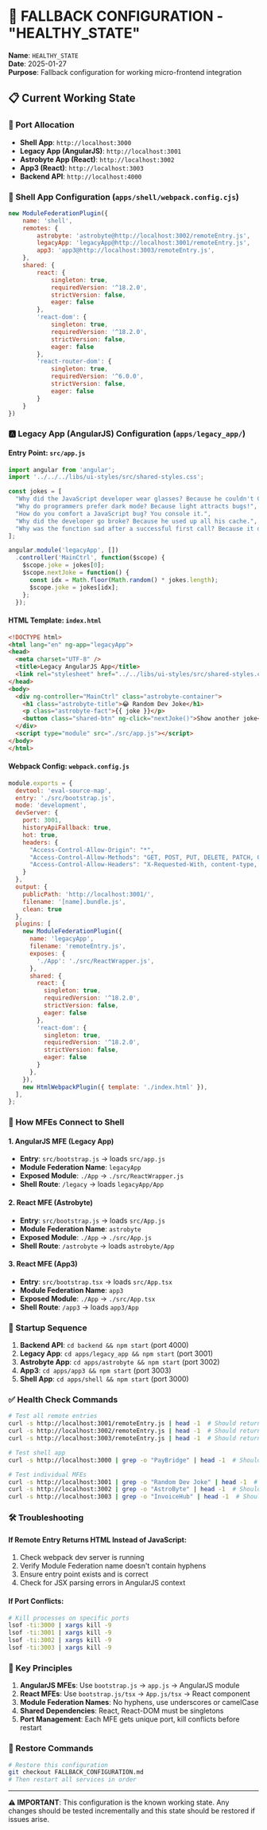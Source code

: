 # 🏥 FALLBACK CONFIGURATION - "HEALTHY_STATE"

**Name**: `HEALTHY_STATE`  
**Date**: 2025-01-27  
**Purpose**: Fallback configuration for working micro-frontend integration

## 📋 Current Working State

### 🎯 Port Allocation
- **Shell App**: `http://localhost:3000`
- **Legacy App (AngularJS)**: `http://localhost:3001` 
- **Astrobyte App (React)**: `http://localhost:3002`
- **App3 (React)**: `http://localhost:3003`
- **Backend API**: `http://localhost:4000`

### 🔧 Shell App Configuration (`apps/shell/webpack.config.cjs`)

```javascript
new ModuleFederationPlugin({
    name: 'shell',
    remotes: {
        astrobyte: 'astrobyte@http://localhost:3002/remoteEntry.js',
        legacyApp: 'legacyApp@http://localhost:3001/remoteEntry.js',
        app3: 'app3@http://localhost:3003/remoteEntry.js',
    },
    shared: {
        react: { 
            singleton: true, 
            requiredVersion: '^18.2.0',
            strictVersion: false,
            eager: false
        },
        'react-dom': { 
            singleton: true, 
            requiredVersion: '^18.2.0',
            strictVersion: false,
            eager: false
        },
        'react-router-dom': { 
            singleton: true, 
            requiredVersion: '^6.0.0',
            strictVersion: false,
            eager: false
        }
    }
})
```

### 🅰️ Legacy App (AngularJS) Configuration (`apps/legacy_app/`)

#### Entry Point: `src/app.js`
```javascript
import angular from 'angular';
import '../../../libs/ui-styles/src/shared-styles.css';

const jokes = [
  "Why did the JavaScript developer wear glasses? Because he couldn't C#.",
  "Why do programmers prefer dark mode? Because light attracts bugs!",
  "How do you comfort a JavaScript bug? You console it.",
  "Why did the developer go broke? Because he used up all his cache.",
  "Why was the function sad after a successful first call? Because it didn't get a callback."
];

angular.module('legacyApp', [])
  .controller('MainCtrl', function($scope) {
    $scope.joke = jokes[0];
    $scope.nextJoke = function() {
      const idx = Math.floor(Math.random() * jokes.length);
      $scope.joke = jokes[idx];
    };
  });
```

#### HTML Template: `index.html`
```html
<!DOCTYPE html>
<html lang="en" ng-app="legacyApp">
<head>
  <meta charset="UTF-8" />
  <title>Legacy AngularJS App</title>
  <link rel="stylesheet" href="../../libs/ui-styles/src/shared-styles.css">
</head>
<body>
  <div ng-controller="MainCtrl" class="astrobyte-container">
    <h1 class="astrobyte-title">😂 Random Dev Joke</h1>
    <p class="astrobyte-fact">{{ joke }}</p>
    <button class="shared-btn" ng-click="nextJoke()">Show another joke</button>
  </div>
  <script type="module" src="./src/app.js"></script>
</body>
</html>
```

#### Webpack Config: `webpack.config.js`
```javascript
module.exports = {
  devtool: 'eval-source-map',
  entry: './src/bootstrap.js',
  mode: 'development',
  devServer: {
    port: 3001,
    historyApiFallback: true,
    hot: true,
    headers: {
      "Access-Control-Allow-Origin": "*",
      "Access-Control-Allow-Methods": "GET, POST, PUT, DELETE, PATCH, OPTIONS",
      "Access-Control-Allow-Headers": "X-Requested-With, content-type, Authorization"
    }
  },
  output: {
    publicPath: 'http://localhost:3001/',
    filename: '[name].bundle.js',
    clean: true
  },
  plugins: [
    new ModuleFederationPlugin({
      name: 'legacyApp',
      filename: 'remoteEntry.js',
      exposes: {
        './App': './src/ReactWrapper.js',
      },
      shared: {
        react: { 
          singleton: true, 
          requiredVersion: '^18.2.0',
          strictVersion: false,
          eager: false
        },
        'react-dom': { 
          singleton: true, 
          requiredVersion: '^18.2.0',
          strictVersion: false,
          eager: false
        }
      },
    }),
    new HtmlWebpackPlugin({ template: './index.html' }),
  ],
};
```

### 🔄 How MFEs Connect to Shell

#### 1. **AngularJS MFE (Legacy App)**
- **Entry**: `src/bootstrap.js` → loads `src/app.js`
- **Module Federation Name**: `legacyApp`
- **Exposed Module**: `./App` → `./src/ReactWrapper.js`
- **Shell Route**: `/legacy` → loads `legacyApp/App`

#### 2. **React MFE (Astrobyte)**
- **Entry**: `src/bootstrap.js` → loads `src/App.js`
- **Module Federation Name**: `astrobyte`
- **Exposed Module**: `./App` → `./src/App.js`
- **Shell Route**: `/astrobyte` → loads `astrobyte/App`

#### 3. **React MFE (App3)**
- **Entry**: `src/bootstrap.tsx` → loads `src/App.tsx`
- **Module Federation Name**: `app3`
- **Exposed Module**: `./App` → `./src/App.tsx`
- **Shell Route**: `/app3` → loads `app3/App`

### 🚀 Startup Sequence

1. **Backend API**: `cd backend && npm start` (port 4000)
2. **Legacy App**: `cd apps/legacy_app && npm start` (port 3001)
3. **Astrobyte App**: `cd apps/astrobyte && npm start` (port 3002)
4. **App3**: `cd apps/app3 && npm start` (port 3003)
5. **Shell App**: `cd apps/shell && npm start` (port 3000)

### ✅ Health Check Commands

```bash
# Test all remote entries
curl -s http://localhost:3001/remoteEntry.js | head -1  # Should return /*
curl -s http://localhost:3002/remoteEntry.js | head -1  # Should return /*
curl -s http://localhost:3003/remoteEntry.js | head -1  # Should return /*

# Test shell app
curl -s http://localhost:3000 | grep -o "PayBridge" | head -1  # Should return PayBridge

# Test individual MFEs
curl -s http://localhost:3001 | grep -o "Random Dev Joke" | head -1  # Should return Random Dev Joke
curl -s http://localhost:3002 | grep -o "AstroByte" | head -1  # Should return AstroByte
curl -s http://localhost:3003 | grep -o "InvoiceHub" | head -1  # Should return InvoiceHub
```

### 🛠️ Troubleshooting

#### If Remote Entry Returns HTML Instead of JavaScript:
1. Check webpack dev server is running
2. Verify Module Federation name doesn't contain hyphens
3. Ensure entry point exists and is correct
4. Check for JSX parsing errors in AngularJS context

#### If Port Conflicts:
```bash
# Kill processes on specific ports
lsof -ti:3000 | xargs kill -9
lsof -ti:3001 | xargs kill -9
lsof -ti:3002 | xargs kill -9
lsof -ti:3003 | xargs kill -9
```

### 📝 Key Principles

1. **AngularJS MFEs**: Use `bootstrap.js` → `app.js` → AngularJS module
2. **React MFEs**: Use `bootstrap.js/tsx` → `App.js/tsx` → React component
3. **Module Federation Names**: No hyphens, use underscores or camelCase
4. **Shared Dependencies**: React, React-DOM must be singletons
5. **Port Management**: Each MFE gets unique port, kill conflicts before restart

### 🔄 Restore Commands

```bash
# Restore this configuration
git checkout FALLBACK_CONFIGURATION.md
# Then restart all services in order
```

---
**⚠️ IMPORTANT**: This configuration is the known working state. Any changes should be tested incrementally and this state should be restored if issues arise.
